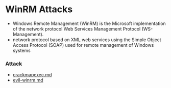 # WinRM Attacks

* Windows Remote Management (WinRM) is the Microsoft implementation of the network protocol Web Services Management Protocol (WS-Management).
* network protocol based on XML web services using the Simple Object Access Protocol (SOAP) used for remote management of Windows systems

### Attack

* [crackmapexec.md](crackmapexec.md "mention")
* [evil-winrm.md](evil-winrm.md "mention")
